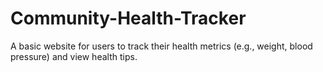 # Community-Health-Tracker
A basic website for users to track their health metrics (e.g., weight, blood pressure) and view health tips.
